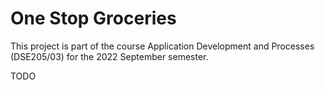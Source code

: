 # One Stop Groceries

This project is part of the course Application Development and Processes (DSE205/03) for the 2022 September semester. 

TODO
